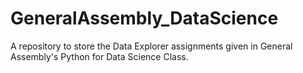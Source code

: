 GeneralAssembly_DataScience
===========================

A repository to store the Data Explorer assignments given in General Assembly's Python for Data Science Class.
